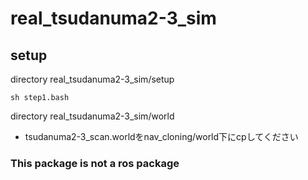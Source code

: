 # real_tsudanuma2-3_sim
## setup
directory real_tsudanuma2-3_sim/setup
~~~
sh step1.bash
~~~
directory real_tsudanuma2-3_sim/world
- tsudanuma2-3_scan.worldをnav_cloning/world下にcpしてください
### This package is not a ros package